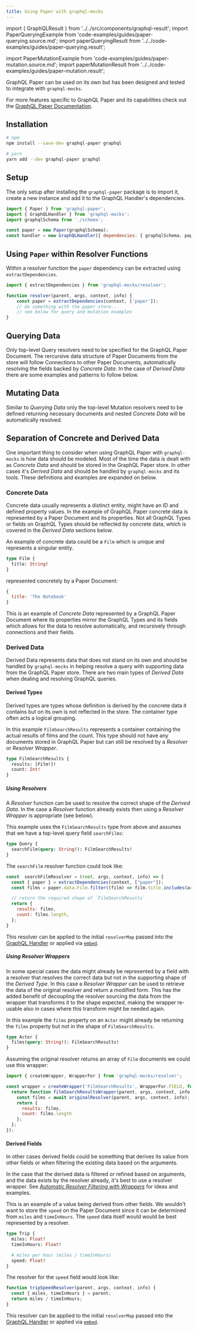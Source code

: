 ```yaml
---
title: Using Paper with graphql-mocks
---
```


import { GraphQLResult } from '../../src/components/graphql-result';
import PaperQueryingExample from 'code-examples/guides/paper-querying.source.md';
import paperQueryingResult from '../../code-examples/guides/paper-querying.result';

import PaperMutationExample from 'code-examples/guides/paper-mutation.source.md';
import paperMutationResult from '../../code-examples/guides/paper-mutation.result';

GraphQL Paper can be used on its own but has been designed and tested to integrate with `graphql-mocks`.

For more features specific to GraphQL Paper and its capabilities check out the [GraphQL Paper Documentation](/docs/paper/introducing-paper).

## Installation

```bash
# npm
npm install --save-dev graphql-paper graphql

# yarn
yarn add --dev graphql-paper graphql
```

## Setup

The only setup after installing the `graphql-paper` package is to import it, create a new instance and add it to the GraphQL Handler's dependencies.

```js
import { Paper } from 'graphql-paper';
import { GraphQLHandler } from 'graphql-mocks';
import graphqlSchema from './schema';

const paper = new Paper(graphqlSchema);
const handler = new GraphQLHandler({ dependencies: { graphqlSchema, paper }})
```

## Using `Paper` within Resolver Functions

Within a resolver function the `paper` dependency can be extracted using `extractDependencies`.

```js
import { extractDependencies } from 'graphql-mocks/resolver';

function resolver(parent, args, context, info) {
    const paper = extractDependencies(context, ['paper']);
    // do something with the paper store...
    // see below for query and mutation examples
}
```

## Querying Data

Only top-level Query resolvers need to be specified for the GraphQL Paper Document. The rercursive data structure of Paper Documents from the store will follow Connections to other Paper Documents, automatically resolving the fields backed by *Concrete Data*. In the case of *Derived Data* there are some examples and patterns to follow below.

<PaperQueryingExample />

<GraphQLResult result={paperQueryingResult} />

## Mutating Data

Similar to *Querying Data* only the top-level Mutation resolvers need to be defined returning necessary documents and nested *Concrete Data* will be automatically resolved.

<PaperMutationExample />

<GraphQLResult result={paperMutationResult} />

## Separation of Concrete and Derived Data

One important thing to consider when using GraphQL Paper with `graphql-mocks` is how data should be modeled. Most of the time the data is dealt with as *Concrete Data* and should be stored in the GraphQL Paper store. In other cases it's *Derived Data* and should be handled by `graphql-mocks` and its tools. These definitions and examples are expanded on below.

### Concrete Data

Concrete data usually represents a distinct entity, might have an ID and defined property values. In the example of GraphQL Paper concrete data is represented by a Paper Document and its properties. Not all GraphQL Types or fields on GraphQL Types should be reflected by concrete data, which is covered in the *Derived Data* sections below.

An example of concrete data could be a `Film` which is unique and represents a singular entity.

```graphql
type Film {
  title: String!
}
```

represented concretely by a Paper Document:

```js
{
  title: 'The Notebook'
}
```

This is an example of *Concrete Data* represented by a GraphQL Paper Document where its properties mirror the GraphQL Types and its fields which allows for the data to resolve automatically, and recursively through connections and their fields.

### Derived Data

Derived Data represents data that does not stand on its own and should be handled by `graphql-mocks` in helping resolve a query with supporting data from the GraphQL Paper store. There are two main types of *Derived Data* when dealing and resolving GraphQL queries.

#### Derived Types

Derived types are types whose definition is derived by the concrete data it contains but on its own is not reflected in the store. The container type often acts a logical grouping.

In this example `FilmSearchResults` represents a container containing the actual results of films and the count. This type should not have any documents stored in GraphQL Paper but can still be resolved by a *Resolver* or *Resolver Wrapper*.

```graphql
type FilmSearchResults {
  results: [Film!]!
  count: Int!
}
```

##### Using Resolvers

A *Resolver* function can be used to resolve the correct shape of the *Derived Data*. In the case a *Resolver* function already exists then using a *Resolver Wrapper* is appropriate (see below).

This example uses the `FilmSearchResults` type from above and assumes that we have a top-level query field `searchFilms`:

```graphql
type Query {
  searchFilm(query: String!): FilmSearchResults!
}
```

The `searchFilm` resolver function could look like:

```js
const  searchFilmResolver = (root, args, context, info) => {
  const { paper } = extractDependencies(context, ["paper"]);
  const films = paper.data.Film.filter((film) => film.title.includes(args.query));

  // return the required shape of `FilmSearchResults`
  return {
    results: films,
    count: films.length,
  };
}
```

This resolver can be applied to the initial `resolverMap` passed into the [GraphQL Handler](/docs/handler/introducing-handler) or applied via [`embed`](/docs/resolver-map/managing-resolvers#using-embed).

##### Using Resolver Wrappers

In some special cases the data might already be represented by a field with a resolver that resolves the correct data but not in the supporting shape of the *Derived Type*. In this case a *Resolver Wrapper* can be used to retrieve the data of the original resolver and return a modified form. This has the added benefit of decoupling the resolver sourcing the data from the wrapper that transforms it to the shape expected, making the wrapper re-usable also in cases where this transform might be needed again.

In this example the `films` property on an `Actor` might already be returning the `films` property but not in the shape of `FilmSearchResults`.

```graphql
type Actor {
  films(query: String!): FilmSearchResults!
}
```

Assuming the original resolver returns an array of `Film` documents we could use this wrapper:

```js
import { createWrapper, WrapperFor } from 'graphql-mocks/resolver';

const wrapper = createWrapper('FilmSearchResults', WrapperFor.FIELD, function(originalResolver, wrapperOptions) {
  return function filmSearchResultsWrapper(parent, args, context, info) {
    const films = await originalResolver(parent, args, context, info);
    return {
      results: films,
      count: films.length
    };
  };
});
```

#### Derived Fields

In other cases derived fields could be something that derives its value from other fields or when filtering the existing data based on the arguments.

In the case that the derived data is filtered or refined based on arguments, and the data exists by the resolver already, it's best to use a resolver wrapper. See [*Automatic Resolver Filtering with Wrappers*](/docs/guides/automatic-filtering) for ideas and examples.

This is an example of a value being derived from other fields. We wouldn't want to store the `speed` on the Paper Document since it can be determined from `miles` and `timeInHours`. The `speed` data itself would would be best represented by a resolver.

```graphql
type Trip {
  miles: Float!
  timeInHours: Float!

  # miles per hour (miles / timeInHours)
  speed: Float!
}
```

The resolver for the `speed` field would look like:

```js
function tripSpeedResolver(parent, args, context, info) {
  const { miles, timeInHours } = parent;
  return miles / timeInHours;
}
```

This resolver can be applied to the initial `resolverMap` passed into the [GraphQL Handler](/docs/handler/introducing-handler) or applied via [`embed`](/docs/resolver-map/managing-resolvers#using-embed).
